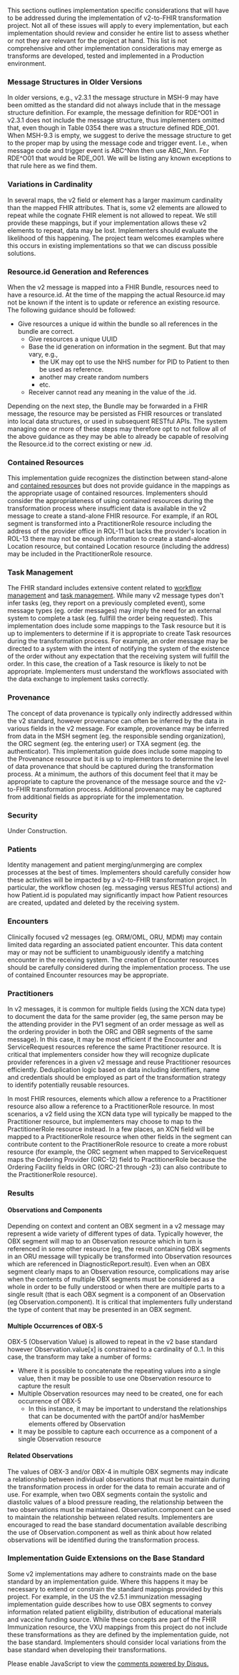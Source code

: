 <!-- implementation_considerations.md {% comment %}
*****************************************************************************************
*                            WARNING: DO NOT EDIT THIS FILE                             *
*                                                                                       *
* This file is generated by SUSHI. Any edits you make to this file will be overwritten. *
*                                                                                       *
* To change the contents of this file, edit the original source file at:                *
* ig-data\input\pagecontent\11_implementation_considerations.md                         *
*****************************************************************************************
{% endcomment %} -->
This sections outlines implementation specific considerations that will have to be addressed during the implementation of v2-to-FHIR
transformation project. Not all of these issues will apply to every implementation, but each implementation should review and consider
he entire list to assess whether or not they are relevant for the project at hand. This list is not comprehensive and other
implementation considerations may emerge as transforms are developed, tested and implemented in a Production environment.

### Message Structures in Older Versions
In older versions, e.g., v2.3.1 the message structure in MSH-9 may have been omitted as the standard did not always include that in the message structure definition.  For example, the message definition for RDE^O01 in v2.3.1 does not include the message structure, thus implementers omitted that, even though in Table 0354 there was a structure defined RDE_O01.  When MSH-9.3 is empty, we suggest to derive the message structure to get to the proper map by using the message code and trigger event. I.e., when message code and trigger event is ABC^Nnn then use ABC_Nnn.  For RDE^O01 that would be RDE_O01.
We will be listing any known exceptions to that rule here as we find them.

### Variations in Cardinality
In several maps, the v2 field or element has a larger maximum cardinality than the mapped FHIR attributes. That is, some v2 elements are allowed to repeat while the cognate FHIR element is not allowed to repeat. We still provide these mappings, but if your implementation allows these v2 elements to repeat, data may be lost. Implementers should evaluate the likelihood of this happening. The project team welcomes examples where this occurs in existing implementations so that we can discuss possible solutions.

### Resource.id Generation and References
When the v2 message is mapped into a FHIR Bundle, resources need to have a resource.id.  At the time of the mapping the actual
Resource.id may not be known if the intent is to update or reference an existing resource.  The following guidance should be followed:

* Give resources a unique id within the bundle so all references in the bundle are correct.
  * Give resources a unique UUID
  * Base the id generation on information in the segment.  But that may vary, e.g.,
    * the UK may opt to use the NHS number for PID to Patient to then be used as reference.
    * another may create random numbers
    * etc.
  * Receiver cannot read any meaning in the value of the .id.

Depending on the next step, the Bundle may be forwarded in a FHIR message, the resource may be persisted as FHIR resources or
translated into local data structures, or used in subsequent RESTful APIs.  The system managing one or more of these steps may
therefore opt to not follow all of the above guidance as they may be able to already be capable of resolving the Resource.id to the
correct existing or new .id.

### Contained Resources
This implementation guide recognizes the distinction between stand-alone and [contained resources](https://www.hl7.org/fhir/references.html#contained)
but does not provide guidance in the mappings as the appropriate usage of contained resources. Implementers should consider the
appropriateness of using contained resources during the transformation process where insufficient data is available in the v2
message to create a stand-alone FHIR resource. For example, if an ROL segment is transformed into a PractitionerRole resource
including the address of the provider office in ROL-11 but lacks the provider's location in ROL-13 there may not be enough
information to create a stand-alone Location resource, but contained Location resource (including the address) may be included in
the PractitionerRole resource.

### Task Management
The FHIR standard includes extensive content related to [workflow management](http://hl7.org/implement/standards/fhir/workflow-module.html)
and [task management](http://hl7.org/implement/standards/fhir/task.html). While many v2 message types don't
infer tasks (eg, they report on a previously completed event), some message types (eg. order messages) may imply the need for an
external system to complete a task (eg. fullfill the order being requested). This implementation does include some mappings to the
Task resource but it is up to implementers to determine if it is appropriate to create Task resources during the transformation
process. For example, an order message may be directed to a system with the intent of notifying the system of the existence of the
order without any expectation that the receiving system will fulfill the order. In this case, the creation of a Task resource is
likely to not be appropriate. Implementers must understand the workflows associated with the data exchange to implement tasks
correctly.

### Provenance
The concept of data provenance is typically only indirectly addressed within the v2 standard, however provenance can often be
inferred by the data in various fields in the v2 message. For example, provenance may be inferred from data in the MSH segment (eg.
the responsible sending organization), the ORC segment (eg. the entering user) or TXA segment (eg. the authenticator). This
implementation guide does include some mapping to the Provenance resource but it is up to implementors to determine the level of
data provenance that should be captured during the transformation process. At a minimum, the authors of this document feel that it
may be appropriate to capture the provenance of the message source and the v2-to-FHIR transformation process. Additional provenance
may be captured from additional fields as appropriate for the implementation.

### Security
Under Construction.

### Patients
Identity management and patient merging/unmerging are complex processes at the best of times. Implementers should carefully consider
how these activities will be impacted by a v2-to-FHIR transformation project. In particular, the workflow chosen (eg. messaging versus
RESTful actions) and how Patient.id is populated may significantly impact how Patient resources are created, updated and deleted by
the receiving system.

### Encounters
Clinically focused v2 messages (eg. ORM/OML, ORU, MDM) may contain limited data regarding an associated patient encounter. This
data content may or may not be sufficient to unambiguously identify a matching encounter in the receiving system. The creation
of Encounter resources should be carefully considered during the implementation process. The use of contained Encounter resources
may be appropriate.

### Practitioners
In v2 messages, it is common for multiple fields (using the XCN data type) to document the data for the same provider (eg, the same
person may be the attending provider in the PV1 segment of an order message as well as the ordering provider in both the ORC and
OBR segments of the same message). In this case, it may be most efficient if the Encounter and ServiceRequest resources reference
the same Practitioner resource. It is critical that implementers consider how they will recognize duplicate provider references in
a given v2 message and reuse Practitioner resources efficiently. Deduplication logic based on data including identifiers, name and
credentials should be employed as part of the transformation strategy to identify potentially reusable resources.

In most FHIR resources, elements which allow a reference to a Practitioner resource also allow a reference to a PractitionerRole
resource. In most scenarios, a v2 field using the XCN data type will typically be mapped to the Practitioner resource, but
implementers may choose to map to the PractitionerRole resource instead. In a few places, an XCN field will be mapped to a
PractitionerRole resource when other fields in the segment can contribute content to the PractitionerRole resource to create a
more robust resource (for example, the ORC segment when mapped to ServiceRequest maps the Ordering Provider (ORC-12) field to
PractitionerRole because the Ordering Facility fields in ORC (ORC-21 through -23) can also contribute to the PractitionerRole resource).

### Results
#### Observations and Components
Depending on context and content an OBX segment in a v2 message may represent a wide variety of different types of data. Typically
however, the OBX segment will map to an Observation resource which in turn is referenced in some other resource (eg, the result
containing OBX segments in an ORU message will typically be transformed into Observation resources which are referenced in
DiagnosticReport.result). Even when an OBX segment clearly maps to an Observation resource, complications may arise when the
contents of multiple OBX segments must be considered as a whole in order to be fully understood or when there are multiple parts to
a single result (that is each OBX segment is a component of an Observation (eg Observation.component). It is critical that
implementers fully understand the type of content that may be presented in an OBX segment.

#### Multiple Occurrences of OBX-5
OBX-5 (Observation Value) is allowed to repeat in the v2 base standard however Observation.value[x] is constrained to a cardinality
of 0..1. In this case, the transform may take a number of forms:

* Where it is possible to concatenate the repeating values into a single value, then it may be possible to use one Observation resource
to capture the result
* Multiple Observation resources may need to be created, one for each occurrence of OBX-5
  * In this instance, it may be important to understand the relationships that can be documented with the partOf and/or hasMember
  elements offered by Observation
* It may be possible to capture each occurrence as a component of a single Observation resource

#### Related Observations
The values of OBX-3 and/or OBX-4 in multiple OBX segments may indicate a relationship between individual observations that must be
maintain during the transformation process in order for the data to remain accurate and of use. For example, when two OBX segments
contain the systolic and diastolic values of a blood pressure reading, the relationship between the two observations must be
maintained. Observation.component can be used to maintain the relationship between related results. Implementers are encouraged
to read the base standard documentation available describing the use of Observation.component as well as think about how related
observations will be identified during the transformation process.

### Implementation Guide Extensions on the Base Standard
Some v2 implementations may adhere to constraints made on the base standard by an implementation guide. Where this happens it may
be necessary to extend or constrain the standard mappings provided by this project. For example, in the US the v2.5.1 immunization
messaging implementation guide describes how to use OBX segments to convey information related patient eligibility, distribution of
educational materials and vaccine funding source. While these concepts are part of the FHIR Immunization resource, the VXU mappings
from this project do not include these transformations as they are defined by the implementation guide, not the base standard.
Implementers should consider local variations from the base standard when developing their transformations.


<div id="disqus_thread"></div>
<script>
var disqus_config = function () {
this.page.url = "http://build.fhir.org.hl7/v2-to-fhir/branches/master/implementation_considerations.html"; // Replace PAGE_URL with your page's canonical URL variable
this.page.identifier = this.page.url.substring(this.page.url.lastIndexOf("/")+1, this.page.url.lastIndexOf(".")); // Replace PAGE_IDENTIFIER with your page's unique identifier variable
};
(function() { // DON'T EDIT BELOW THIS LINE
var d = document, s = d.createElement('script');
s.src = 'https://v2-to-fhir.disqus.com/embed.js';
s.setAttribute('data-timestamp', +new Date());
(d.head || d.body).appendChild(s);
})();
</script>
<noscript>Please enable JavaScript to view the <a href="https://disqus.com/?ref_noscript">comments powered by Disqus.</a></noscript>
